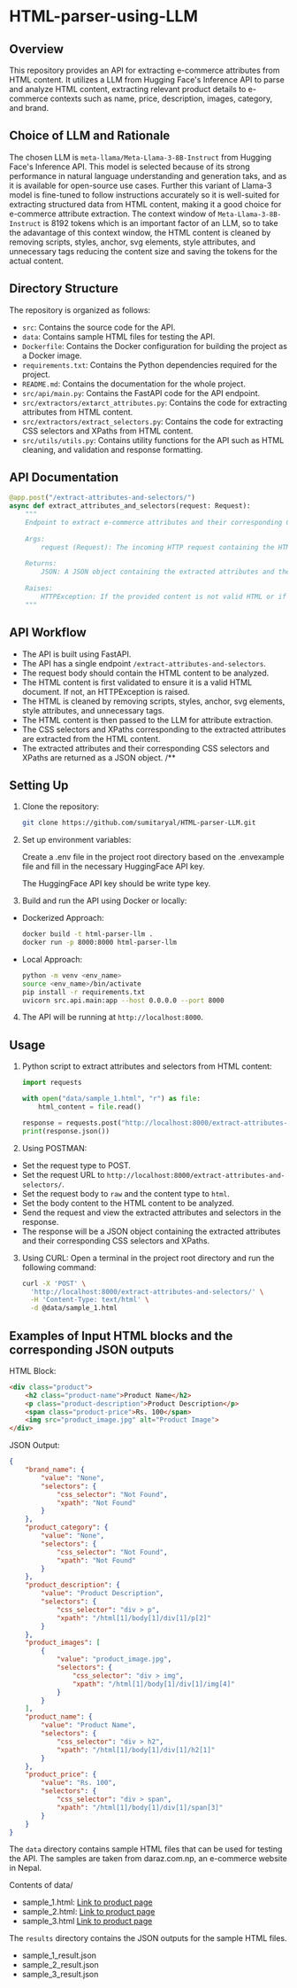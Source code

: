 # HTML-parser-using-LLM

## Overview
This repository provides an API for extracting e-commerce attributes from HTML content. It utilizes a LLM from Hugging Face's Inference API to parse and analyze HTML content, extracting relevant product details to e-commerce contexts such as name, price, description, images, category, and brand.

## Choice of LLM and Rationale
The chosen LLM is `meta-llama/Meta-Llama-3-8B-Instruct` from Hugging Face's Inference API. This model is selected because of its strong performance in natural language understanding and generation taks, and as it is available for open-source use cases. Further this variant of Llama-3 model is fine-tuned to follow instructions accurately so it is well-suited for extracting structured data from HTML content, making it a good choice for e-commerce attribute extraction.  The context window of `Meta-Llama-3-8B-Instruct` is 8192 tokens which is an important factor of an LLM, so to take the adavantage of this context window, the HTML content is cleaned by removing scripts, styles, anchor, svg elements, style attributes, and unnecessary tags reducing the content size and saving the tokens for the actual content.

## Directory Structure
The repository is organized as follows:
- `src`: Contains the source code for the API.
- `data`: Contains sample HTML files for testing the API.
- `Dockerfile`: Contains the Docker configuration for building the project as a Docker image.
- `requirements.txt`: Contains the Python dependencies required for the project.
- `README.md`: Contains the documentation for the whole project.
- `src/api/main.py`: Contains the FastAPI code for the API endpoint.
- `src/extractors/extarct_attributes.py`: Contains the code for extracting attributes from HTML content.
- `src/extractors/extract_selectors.py`: Contains the code for extracting CSS selectors and XPaths from HTML content.
- `src/utils/utils.py`: Contains utility functions for the API such as HTML cleaning, and validation and response formatting.

## API Documentation
```python
@app.post("/extract-attributes-and-selectors/")
async def extract_attributes_and_selectors(request: Request):
    """
    Endpoint to extract e-commerce attributes and their corresponding CSS selectors and XPaths from HTML content.
    
    Args:
        request (Request): The incoming HTTP request containing the HTML content.
    
    Returns:
        JSON: A JSON object containing the extracted attributes and their corresponding CSS selectors and XPaths.
    
    Raises:
        HTTPException: If the provided content is not valid HTML or if there is an error during attribute extraction or any other exception.
    """
```

## API Workflow
 * The API is built using FastAPI.
 * The API has a single endpoint `/extract-attributes-and-selectors`.
 * The request body should contain the HTML content to be analyzed.
 * The HTML content is first validated to ensure it is a valid HTML document. If not, an HTTPException is raised.
 * The HTML is cleaned by removing scripts, styles, anchor, svg elements, style attributes, and unnecessary tags.
 * The HTML content is then passed to the LLM for attribute extraction.
 * The CSS selectors and XPaths corresponding to the extracted attributes are extracted from the HTML content.
 * The extracted attributes and their corresponding CSS selectors and XPaths are returned as a JSON object.
/**

## Setting Up
1. Clone the repository:
    ```bash
    git clone https://github.com/sumitaryal/HTML-parser-LLM.git
    ```

2. Set up environment variables:

    Create a .env file in the project root directory based on the .envexample file and fill in the necessary HuggingFace API key. 
    
    The HuggingFace API key should be write type key.

3. Build and run the API using Docker or locally:
   
- Dockerized Approach: 
    ```bash
    docker build -t html-parser-llm .
    docker run -p 8000:8000 html-parser-llm
    ```

- Local Approach:
    ```bash
    python -m venv <env_name>
    source <env_name>/bin/activate
    pip install -r requirements.txt
    uvicorn src.api.main:app --host 0.0.0.0 --port 8000
    ```

4. The API will be running at `http://localhost:8000`.

## Usage
1. Python script to extract attributes and selectors from HTML content:
    ```python
    import requests
    
    with open("data/sample_1.html", "r") as file:
        html_content = file.read()
    
    response = requests.post("http://localhost:8000/extract-attributes-and-selectors/", headers={"Content-Type": "text/html"}, data=html_content)
    print(response.json())
    ```

2. Using POSTMAN:
- Set the request type to POST.
- Set the request URL to `http://localhost:8000/extract-attributes-and-selectors/`.
- Set the request body to `raw` and the content type to `html`.
- Set the body content to the HTML content to be analyzed.
- Send the request and view the extracted attributes and selectors in the response.
- The response will be a JSON object containing the extracted attributes and their corresponding CSS selectors and XPaths.

3. Using CURL:
Open a terminal in the project root directory and run the following command:
    ```bash
    curl -X 'POST' \
      'http://localhost:8000/extract-attributes-and-selectors/' \
      -H 'Content-Type: text/html' \
      -d @data/sample_1.html
    ```

## Examples of Input HTML blocks and the corresponding JSON outputs
HTML Block:
```html
<div class="product">
    <h2 class="product-name">Product Name</h2>
    <p class="product-description">Product Description</p>
    <span class="product-price">Rs. 100</span>
    <img src="product_image.jpg" alt="Product Image">
</div>
```

JSON Output:
```json
{
    "brand_name": {
        "value": "None",
        "selectors": {
            "css_selector": "Not Found",
            "xpath": "Not Found"
        }
    },
    "product_category": {
        "value": "None",
        "selectors": {
            "css_selector": "Not Found",
            "xpath": "Not Found"
        }
    },
    "product_description": {
        "value": "Product Description",
        "selectors": {
            "css_selector": "div > p",
            "xpath": "/html[1]/body[1]/div[1]/p[2]"
        }
    },
    "product_images": [
        {
            "value": "product_image.jpg",
            "selectors": {
                "css_selector": "div > img",
                "xpath": "/html[1]/body[1]/div[1]/img[4]"
            }
        }
    ],
    "product_name": {
        "value": "Product Name",
        "selectors": {
            "css_selector": "div > h2",
            "xpath": "/html[1]/body[1]/div[1]/h2[1]"
        }
    },
    "product_price": {
        "value": "Rs. 100",
        "selectors": {
            "css_selector": "div > span",
            "xpath": "/html[1]/body[1]/div[1]/span[3]"
        }
    }
}
```

The `data` directory contains sample HTML files that can be used for testing the API. The samples are taken from daraz.com.np, an e-commerce website in Nepal.

Contents of data/

- sample_1.html: [Link to product page](https://www.daraz.com.np/products/didian-compressed-high-energy-biscuit-strawberry-milk-flavor-300-gm-15-gm-x-20-packs-i127897228-s1034908129.html?spm=a2a0e.11779170.just4u.252.49132d2bLoQA1I&scm=1007.28811.376629.0&pvid=71dcd380-a254-43b4-a0a0-b5040193bed5&clickTrackInfo=pvid:71dcd380-a254-43b4-a0a0-b5040193bed5;channel_id:0000;mt:hot;item_id:127897228;)
- sample_2.html: [Link to product page](https://www.daraz.com.np/products/cadeve-9122-rainbow-backlit-waterproof-multimedia-mechanical-gaming-keyboard-and-mouse-i102969260-s1023705840.html?spm=a2a0e.11779170.just4u.198.49132d2bLoQA1I&scm=1007.28811.376629.0&pvid=0b322174-e0da-4074-a7ee-310ba924bc6d&clickTrackInfo=pvid:0b322174-e0da-4074-a7ee-310ba924bc6d;channel_id:0000;mt:hot;item_id:102969260;)
- sample_3.html [Link to product page](https://www.daraz.com.np/products/redmi-buds-4-active-earbud-30-hrs-ultra-battery-life-bluetooth-53-google-fast-pair-i127913639-s1034928636.html?spm=a2a0e.searchlist.sku.1.624d4749o8dCwV&search=1)

The `results` directory contains the JSON outputs for the sample HTML files.
- sample_1_result.json
- sample_2_result.json
- sample_3_result.json